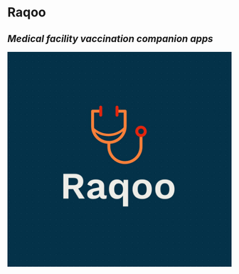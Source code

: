 # Raqoo
## _Medical facility vaccination companion apps_

![alt text](https://raw.githubusercontent.com/abadisurio/raqoo/main/public/raqoo.jpeg?raw=true)
